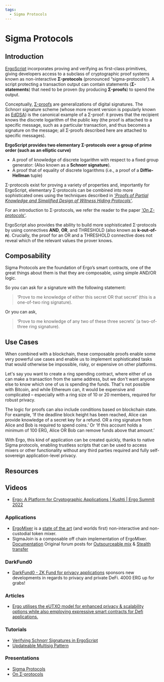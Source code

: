 ```yaml
---
tags:
  - Sigma Protocols
---
```



# Sigma Protocols



## Introduction

[ErgoScript](ergoscript.md) incorporates proving and verifying as first-class primitives, giving developers access to a subclass of cryptographic proof systems known as non-interactive **Σ-protocols** (pronounced “sigma-protocols”). A script protecting a transaction output can contain statements (**Σ-statements**) that need to be proven (by producing **Σ-proofs**) to spend the output.

Conceptually, [Σ-proofs](https://arxiv.org/abs/1801.00687) are generalizations  of digital signatures. The Schnorr signature scheme  (whose more recent version is popularly known as [EdDSA](https://ed25519.cr.yp.to/)) is the canonical example of a Σ-proof: it proves that the recipient knows the discrete logarithm of the public key (the proof is attached to a specific message, such as a particular transaction, and thus becomes a signature on the message; all Σ-proofs described here are attached to specific messages). 


**ErgoScript provides two elementary Σ-protocols over a group of prime order (such as an elliptic curve)**

- A proof of knowledge of discrete logarithm with respect to a fixed group generator: (Also known as a **Schnorr signature**).
- A proof that of equality of discrete logarithms (i.e., a proof of a **Diffie-Hellman** tuple)

Σ-protocols exist for proving a variety of properties and, importantly for ErgoScript, elementary Σ-protocols can be combined into more sophisticated ones using the techniques described in [*'Proofs of Partial Knowledge and Simplified Design of Witness Hiding Protocols'*](http://www.win.tue.nl/~berry/papers/crypto94.pdf).

For an introduction to Σ-protocols, we refer the reader to the paper [*'On Σ-protocols'*](http://www.cs.au.dk/~ivan/Sigma.pdf).

ErgoScript also provides the ability to build more sophisticated Σ-protocols by using connectives **AND**, **OR**, and THRESHOLD (also known as **k-out-of-n**). Crucially, the proof for an OR and a THRESHOLD connective does not reveal which of the relevant values the prover knows.


## Composability

Sigma Protocols are the foundation of Ergo’s smart contracts, one of the great things about them is that they are composable, using simple AND/OR logic. 

So you can ask for a signature with the following statement: 

> ‘Prove to me knowledge of either this secret OR that secret’ (this is a one-of-two ring signature). 

Or you can ask, 

> ‘Prove to me knowledge of any two of these three secrets’ (a two-of-three ring signature).


## Use Cases

When combined with a blockchain, these composable proofs enable some very powerful use cases and enable us to implement sophisticated tasks that would otherwise be impossible, risky, or expensive on other platforms. 

Let's say you want to create a ring spending contract, where either of us can make a transaction from the same address, but we don't want anyone else to know which one of us is spending the funds. That's not possible with Bitcoin, and while Ethereum can, it would be expensive and complicated – especially with a ring size of 10 or 20 members, required for robust privacy.

The logic for proofs can also include conditions based on blockchain state.  For example, ‘If the deadline block height has been reached, Alice can provide knowledge of a secret key for a refund. OR a ring signature from Alice and Bob is required to spend coins.’ Or ‘If this account holds a minimum of 100 ERG, Alice OR Bob can remove funds above that amount.’


With Ergo, this kind of application can be created quickly, thanks to native Sigma protocols, enabling trustless scripts that can be used to access mixers or other functionality without any third parties required and fully self-sovereign application-level privacy.





## Resources

## Videos

- [Ergo: A Platform for Cryptographic Applications | Kushti | Ergo Summit 2022](https://www.youtube.com/watch?v=h6g5WahEUSk)

### Applications

- [ErgoMixer](/uses/mixer) is a [state of the art](https://ergonaut.space/screenshot_2021-05-15_at_22.26.39.png) (and worlds first) non-interactive and non-custodial token mixer. 
- SigmaJoin is a composable off chain implementation of ErgoMixer. [Documentation](https://github.com/ergoplatform/ergo-jde/blob/main/kiosk/src/test/scala/kiosk/mixer/doc/main.pdf) Original forum posts for [Outsourceable mix](https://www.ergoforum.org/t/yet-another-mixing-protocol/3359/2?u=scalahub) & [Stealth transfer](https://www.ergoforum.org/t/yet-another-mixing-protocol/3359/3?u=scalahub)

### DarkFund0

- [DarkFund0 - ZK Fund for privacy applications](https://www.ergoforum.org/t/darkfund0-zk-fund-for-privacy-applications/398) sponsors new developments in regards to privacy and private DeFi. 4000 ERG up for grabs!

### Articles

- [Ergo utilises the eUTXO model for enhanced privacy & scalability options while also employing expressive smart contracts for Defi applications.](https://ergoplatform.org/en/blog/2021-08-17-ergo-advancing-on-bitcoin/)
  
### Tutorials

- [Verifying Schnorr Signatures in ErgoScript](https://www.ergoforum.org/t/verifying-schnorr-signatures-in-ergoscript/3407)
- [Updateable Multisig Pattern](https://www.ergoforum.org/t/updateable-multisig-pattern/3356)

### Presentations

- [Sigma Protocols](https://crypto.sjtu.edu.cn/~yandi/2018%20BIU%20winter%20school/Part%203-Techniques%20for%20Efficient%20ZK%20(cont.)/WS-19-11-sigma-protocols-winter-school-2019-1.pdf)
- [On Σ-protocols](https://cs.au.dk/~ivan/Sigma.pdf)